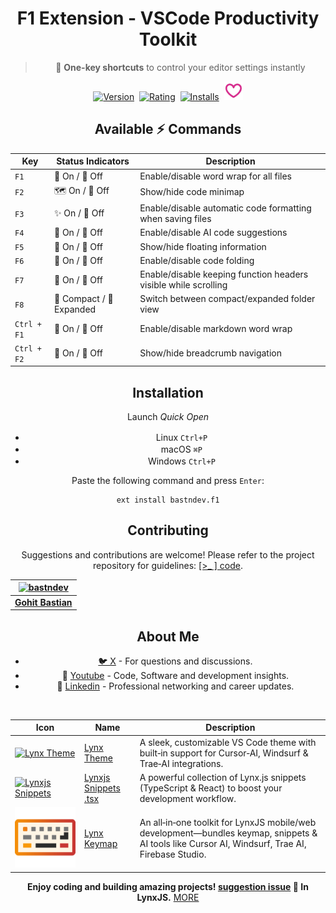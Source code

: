 <div align="center">

# F1 Extension - VSCode Productivity Toolkit

> 🚀 **One-key shortcuts** to control your editor settings instantly

<p align="center">
    <a href="https://marketplace.visualstudio.com/items?itemName=bastndev.f1"><img src="https://vsmarketplacebadges.dev/version-short/bastndev.f1.jpg?style=for-the-badge&colorA=ffffff&colorB=000000&label=VERSION" alt="Version"></a>&nbsp;
    <a href="https://marketplace.visualstudio.com/items?itemName=bastndev.f1"><img src="https://vsmarketplacebadges.dev/rating-short/bastndev.f1.jpg?style=for-the-badge&colorA=ffffff&colorB=000000&label=RATING" alt="Rating"></a>&nbsp;
    <a href="https://marketplace.visualstudio.com/items?itemName=bastndev.f1"><img src="https://vsmarketplacebadges.dev/installs-short/bastndev.f1.jpg?style=for-the-badge&colorA=ffffff&colorB=000000&label=INSTALLS" alt="Installs"></a>&nbsp;
    <a href="https://github.com/sponsors/bastndev"><img src="https://raw.githubusercontent.com/bastndev/Lynx-Theme/main/assets/images/sponsor.png" width="30px" alt="Sponsor Github"></a>
</p>

## Available ⚡ Commands

| Key         | Status Indicators        | Description                                                     |
| ----------- | ------------------------ | --------------------------------------------------------------- |
| `F1`        | 📖 On / 📏 Off           | Enable/disable word wrap for all files                          |
| `F2`        | 🗺️ On / 🚫 Off           | Show/hide code minimap                                          |
| `F3`        | ✨ On / 🚫 Off           | Enable/disable automatic code formatting when saving files      |
| `F4`        | 🤖 On / 🚫 Off           | Enable/disable AI code suggestions                              |
| `F5`        | 👀 On / 🚫 Off           | Show/hide floating information                                  |
| `F6`        | 📁 On / 🚫 Off           | Enable/disable code folding                                     |
| `F7`        | 📌 On / 🚫 Off           | Enable/disable keeping function headers visible while scrolling |
| `F8`        | 📂 Compact / 📁 Expanded | Switch between compact/expanded folder view                     |
| `Ctrl + F1` | 📝 On / 🚫 Off           | Enable/disable markdown word wrap                               |
| `Ctrl + F2` | 🍞 On / 🚫 Off           | Show/hide breadcrumb navigation                                 |

## Installation

Launch _Quick Open_

- <img src="https://www.kernel.org/theme/images/logos/favicon.png" width=16 height=16/> Linux `Ctrl+P`
- <img src="https://developer.apple.com/favicon.ico" width=16 height=16/> macOS `⌘P`
- <img src="https://www.microsoft.com/favicon.ico" width=16 height=16/> Windows `Ctrl+P`

Paste the following command and press `Enter`:

```
ext install bastndev.f1
```

## Contributing

Suggestions and contributions are welcome! Please refer to the project repository for guidelines: [[>\_ ] code](https://github.com/bastndev/F1).

| [![bastndev](https://github.com/bastndev.png?size=100)](https://bastndev.com) |
| :---------------------------------------------------------------------------: |
|               **[Gohit Bastian](https://github.com/bastndev)**                |

## About Me

- [🐦 X](https://twitter.com/bastndev) - For questions and discussions.
- 🔴 [Youtube](https://www.youtube.com/@bastndev?sub_confirmation=1) - Code, Software and development insights.
- 💼 [Linkedin](https://www.linkedin.com/in/bastndev) - Professional networking and career updates.

</br>

| Icon                                                                                                                                                                                                                                                | Name                                                                 | Description                                                                                                                                     |
| --------------------------------------------------------------------------------------------------------------------------------------------------------------------------------------------------------------------------------------------------- | -------------------------------------------------------------------- | ----------------------------------------------------------------------------------------------------------------------------------------------- |
| [![Lynx Theme](https://bastndev.gallerycdn.vsassets.io/extensions/bastndev/lynx-theme/0.1.2/1744898058774/Microsoft.VisualStudio.Services.Icons.Default)](https://marketplace.visualstudio.com/items?itemName=bastndev.lynx-theme)                  | [Lynx Theme](https://github.com/bastndev/Lynx-Theme)                 | A sleek, customizable VS Code theme with built‑in support for Cursor‑AI, Windsurf & Trae‑AI integrations.                                       |
| [![Lynxjs Snippets](https://bastndev.gallerycdn.vsassets.io/extensions/bastndev/lynx-js-snippets/0.2.0/1745166683713/Microsoft.VisualStudio.Services.Icons.Default)](https://marketplace.visualstudio.com/items?itemName=bastndev.lynx-js-snippets) | [Lynxjs Snippets .tsx](https://github.com/bastndev/Lynx-js-Snippets) | A powerful collection of Lynx.js snippets (TypeScript & React) to boost your development workflow.                                              |
| [![Lynx Keymap](https://raw.githubusercontent.com/bastndev/Lynx-Keymap/refs/heads/main/assets/images/logo.png)](https://marketplace.visualstudio.com/items?itemName=bastndev.lynx-keymap)                                                           | [Lynx Keymap](https://github.com/bastndev/Lynx-Keymap)               | An all‑in‑one toolkit for LynxJS mobile/web development—bundles keymap, snippets & AI tools like Cursor AI, Windsurf, Trae AI, Firebase Studio. |

**Enjoy coding and building amazing projects! [suggestion issue](https://github.com/bastndev/F1/issues) 🚀 In LynxJS.**
[MORE](https://marketplace.visualstudio.com/publishers/bastndev)
